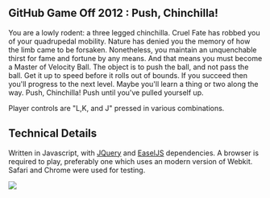 ## GitHub Game Off 2012 : Push, Chinchilla!

You are a lowly rodent: a three legged chinchilla. Cruel Fate has robbed
you of your quadrupedal mobility. Nature has denied you the memory
of how the limb came to be forsaken. Nonetheless, you maintain an unquenchable 
thirst for fame and fortune by any means. And that means you must become 
a Master of Velocity Ball. The object is to push the ball, and not pass the
ball. Get it up to speed before it rolls out of bounds. If you succeed then
you'll progress to the next level. Maybe you'll learn a thing or two along
the way. Push, Chinchilla! Push until you've pulled yourself up.

Player controls are "L,K, and J" pressed in various combinations.

## Technical Details

Written in Javascript, with [JQuery](http://jquery.com) and [EaselJS](http://www.createjs.com/#!/EaselJS) dependencies. A browser is required to play, preferably one which uses an modern version of Webkit. Safari and Chrome were used for testing.

![](https://raw.github.com/abrie/game-off-2012/master/screenshot.png)
